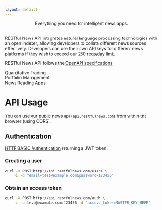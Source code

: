 ```yaml
---
layout: default
---
```


<center><span class="site-title">Everything you need for intelligent news apps.</span></center><br>

RESTful News API integrates natural language processing technologies with an open indexer, allowing developers to collate different news sources effectively. Developers can use their own API keys for different news platforms if they wish to exceed our 250 reqs/day limit.

RESTful News API follows the [OpenAPI specifications](https://swagger.io/docs/specification/about/).

<div class="services-block">
    <div class="member trading">
        <span>Quantitative Trading</span>
    </div>
    <div class="member portfolio">
        <span>Portfolio Management</span>
    </div>
    <div class="member reading">
        <span>News Reading Apps</span>
    </div>
</div>


# API Usage

You can use our public news api (`api.restfulnews.com`) from within the browser (using CORS).

## Authentication
[HTTP BASIC Authentication](https://developer.mozilla.org/en-US/docs/Web/HTTP/Authentication#Basic_authentication_scheme) returning a JWT token.
### Creating a user
```bash
curl -X POST http://api.restfulnews.com/users \
    -i -d "email=test@example.com&password=123456"
```
### Obtain an access token
```bash
curl -X POST http://api.restfulnews.com/auth \
    -i -u test@example.com:123456 -d "access_token=MASTER_KEY_HERE"
```

